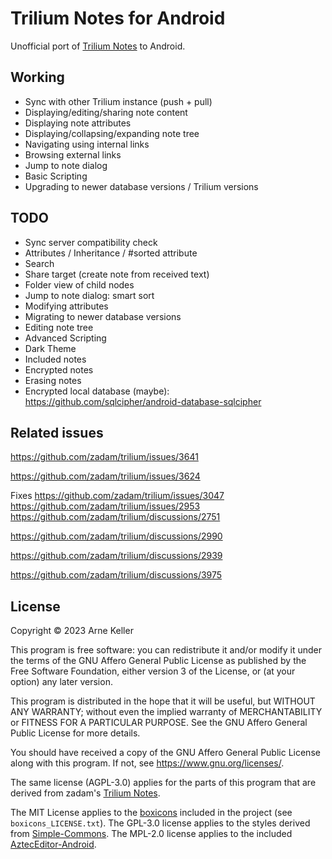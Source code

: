 # Trilium Notes for Android

Unofficial port of [Trilium Notes](https://github.com/zadam/trilium) to Android.

## Working
- Sync with other Trilium instance (push + pull)
- Displaying/editing/sharing note content
- Displaying note attributes
- Displaying/collapsing/expanding note tree
- Navigating using internal links
- Browsing external links
- Jump to note dialog
- Basic Scripting
- Upgrading to newer database versions / Trilium versions

## TODO
- Sync server compatibility check
- Attributes / Inheritance / #sorted attribute
- Search
- Share target (create note from received text)
- Folder view of child nodes
- Jump to note dialog: smart sort
- Modifying attributes
- Migrating to newer database versions
- Editing note tree
- Advanced Scripting
- Dark Theme
- Included notes
- Encrypted notes
- Erasing notes
- Encrypted local database (maybe): https://github.com/sqlcipher/android-database-sqlcipher

## Related issues

https://github.com/zadam/trilium/issues/3641

https://github.com/zadam/trilium/issues/3624

Fixes https://github.com/zadam/trilium/issues/3047 https://github.com/zadam/trilium/issues/2953 https://github.com/zadam/trilium/discussions/2751

https://github.com/zadam/trilium/discussions/2990

https://github.com/zadam/trilium/discussions/2939

https://github.com/zadam/trilium/discussions/3975

## License

Copyright © 2023 Arne Keller

This program is free software: you can redistribute it and/or modify
it under the terms of the GNU Affero General Public License as published by
the Free Software Foundation, either version 3 of the License, or
(at your option) any later version.

This program is distributed in the hope that it will be useful,
but WITHOUT ANY WARRANTY; without even the implied warranty of
MERCHANTABILITY or FITNESS FOR A PARTICULAR PURPOSE.  See the
GNU Affero General Public License for more details.

You should have received a copy of the GNU Affero General Public License
along with this program.  If not, see <https://www.gnu.org/licenses/>.

The same license (AGPL-3.0) applies for the parts of this program that are derived from zadam's [Trilium Notes](https://github.com/zadam/trilium/).

The MIT License applies to the [boxicons](https://boxicons.com/) included in the project (see `boxicons_LICENSE.txt`).
The GPL-3.0 license applies to the styles derived from [Simple-Commons](https://github.com/SimpleMobileTools/Simple-Commons).
The MPL-2.0 license applies to the included [AztecEditor-Android](https://github.com/wordpress-mobile/AztecEditor-Android/).
